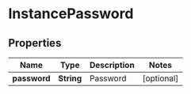 # InstancePassword

## Properties
Name | Type | Description | Notes
------------ | ------------- | ------------- | -------------
**password** | **String** | Password |  [optional]
